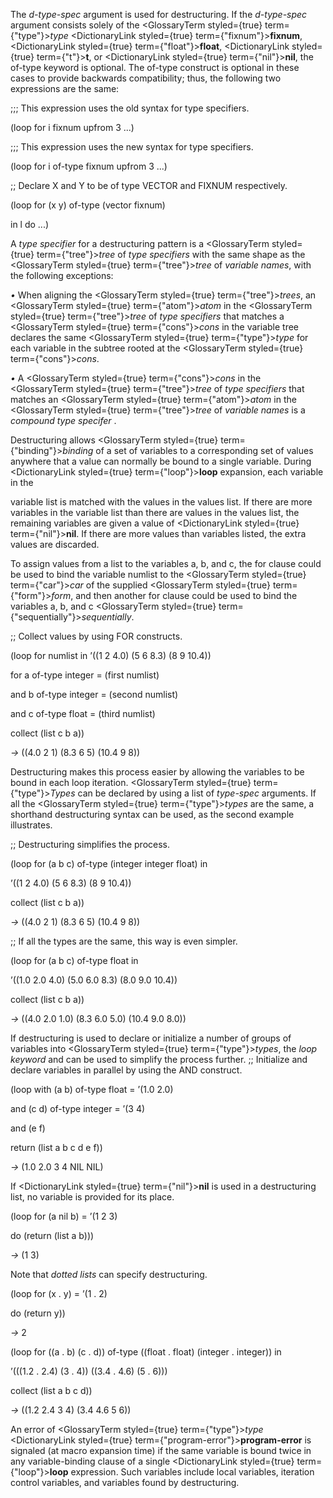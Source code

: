  



The *d-type-spec* argument is used for destructuring. If the *d-type-spec* argument consists solely of the <GlossaryTerm styled={true} term={"type"}><i>type</i></GlossaryTerm> <DictionaryLink styled={true} term={"fixnum"}><b>fixnum</b></DictionaryLink>, <DictionaryLink styled={true} term={"float"}><b>float</b></DictionaryLink>, <DictionaryLink styled={true} term={"t"}><b>t</b></DictionaryLink>, or <DictionaryLink styled={true} term={"nil"}><b>nil</b></DictionaryLink>, the of-type keyword is optional. The of-type construct is optional in these cases to provide backwards compatibility; thus, the following two expressions are the same: 



;;; This expression uses the old syntax for type specifiers. 



(loop for i fixnum upfrom 3 ...) 



;;; This expression uses the new syntax for type specifiers. 



(loop for i of-type fixnum upfrom 3 ...) 



;; Declare X and Y to be of type VECTOR and FIXNUM respectively. 



(loop for (x y) of-type (vector fixnum) 



in l do ...) 



A *type specifier* for a destructuring pattern is a <GlossaryTerm styled={true} term={"tree"}><i>tree</i></GlossaryTerm> of *type specifiers* with the same shape as the <GlossaryTerm styled={true} term={"tree"}><i>tree</i></GlossaryTerm> of *variable names*, with the following exceptions: 



*•* When aligning the <GlossaryTerm styled={true} term={"tree"}><i>trees</i></GlossaryTerm>, an <GlossaryTerm styled={true} term={"atom"}><i>atom</i></GlossaryTerm> in the <GlossaryTerm styled={true} term={"tree"}><i>tree</i></GlossaryTerm> of *type specifiers* that matches a <GlossaryTerm styled={true} term={"cons"}><i>cons</i></GlossaryTerm> in the variable tree declares the same <GlossaryTerm styled={true} term={"type"}><i>type</i></GlossaryTerm> for each variable in the subtree rooted at the <GlossaryTerm styled={true} term={"cons"}><i>cons</i></GlossaryTerm>. 



*•* A <GlossaryTerm styled={true} term={"cons"}><i>cons</i></GlossaryTerm> in the <GlossaryTerm styled={true} term={"tree"}><i>tree</i></GlossaryTerm> of *type specifiers* that matches an <GlossaryTerm styled={true} term={"atom"}><i>atom</i></GlossaryTerm> in the <GlossaryTerm styled={true} term={"tree"}><i>tree</i></GlossaryTerm> of *variable names* is a *compound type specifer* . 



Destructuring allows <GlossaryTerm styled={true} term={"binding"}><i>binding</i></GlossaryTerm> of a set of variables to a corresponding set of values anywhere that a value can normally be bound to a single variable. During <DictionaryLink styled={true} term={"loop"}><b>loop</b></DictionaryLink> expansion, each variable in the 







 



 



variable list is matched with the values in the values list. If there are more variables in the variable list than there are values in the values list, the remaining variables are given a value of <DictionaryLink styled={true} term={"nil"}><b>nil</b></DictionaryLink>. If there are more values than variables listed, the extra values are discarded. 



To assign values from a list to the variables a, b, and c, the for clause could be used to bind the variable numlist to the <GlossaryTerm styled={true} term={"car"}><i>car</i></GlossaryTerm> of the supplied <GlossaryTerm styled={true} term={"form"}><i>form</i></GlossaryTerm>, and then another for clause could be used to bind the variables a, b, and c <GlossaryTerm styled={true} term={"sequentially"}><i>sequentially</i></GlossaryTerm>. 



;; Collect values by using FOR constructs. 



(loop for numlist in ’((1 2 4.0) (5 6 8.3) (8 9 10.4)) 



for a of-type integer = (first numlist) 



and b of-type integer = (second numlist) 



and c of-type float = (third numlist) 



collect (list c b a)) 



*→* ((4.0 2 1) (8.3 6 5) (10.4 9 8)) 



Destructuring makes this process easier by allowing the variables to be bound in each loop iteration. <GlossaryTerm styled={true} term={"type"}><i>Types</i></GlossaryTerm> can be declared by using a list of *type-spec* arguments. If all the <GlossaryTerm styled={true} term={"type"}><i>types</i></GlossaryTerm> are the same, a shorthand destructuring syntax can be used, as the second example illustrates. 



;; Destructuring simplifies the process. 



(loop for (a b c) of-type (integer integer float) in 



’((1 2 4.0) (5 6 8.3) (8 9 10.4)) 



collect (list c b a)) 



*→* ((4.0 2 1) (8.3 6 5) (10.4 9 8)) 



;; If all the types are the same, this way is even simpler. 



(loop for (a b c) of-type float in 



’((1.0 2.0 4.0) (5.0 6.0 8.3) (8.0 9.0 10.4)) 



collect (list c b a)) 



*→* ((4.0 2.0 1.0) (8.3 6.0 5.0) (10.4 9.0 8.0)) 



If destructuring is used to declare or initialize a number of groups of variables into <GlossaryTerm styled={true} term={"type"}><i>types</i></GlossaryTerm>, the *loop keyword* and can be used to simplify the process further. ;; Initialize and declare variables in parallel by using the AND construct. 



(loop with (a b) of-type float = ’(1.0 2.0) 



and (c d) of-type integer = ’(3 4) 



and (e f) 



return (list a b c d e f)) 



*→* (1.0 2.0 3 4 NIL NIL) 



If <DictionaryLink styled={true} term={"nil"}><b>nil</b></DictionaryLink> is used in a destructuring list, no variable is provided for its place. 



(loop for (a nil b) = ’(1 2 3) 



do (return (list a b))) 



*→* (1 3) 







 



 



Note that *dotted lists* can specify destructuring. 



(loop for (x . y) = ’(1 . 2) 



do (return y)) 



*→* 2 



(loop for ((a . b) (c . d)) of-type ((float . float) (integer . integer)) in 



’(((1.2 . 2.4) (3 . 4)) ((3.4 . 4.6) (5 . 6))) 



collect (list a b c d)) 



*→* ((1.2 2.4 3 4) (3.4 4.6 5 6)) 



An error of <GlossaryTerm styled={true} term={"type"}><i>type</i></GlossaryTerm> <DictionaryLink styled={true} term={"program-error"}><b>program-error</b></DictionaryLink> is signaled (at macro expansion time) if the same variable is bound twice in any variable-binding clause of a single <DictionaryLink styled={true} term={"loop"}><b>loop</b></DictionaryLink> expression. Such variables include local variables, iteration control variables, and variables found by destructuring. 




